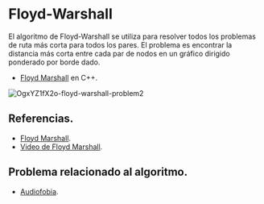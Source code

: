 
# Floyd-Warshall

El algoritmo de Floyd-Warshall se utiliza para resolver todos los problemas de ruta más corta para todos los pares.
El problema es encontrar la distancia más corta entre cada par de nodos en un gráfico dirigido ponderado por borde dado.

* [Floyd Marshall](https://github.com/Lutyvr02/Algoritmica/blob/main/Contenidos/Problemas/Floyd%20Marshall/floydmar.cpp) en C++.

![OgxYZ1fX2o-floyd-warshall-problem2](https://user-images.githubusercontent.com/101956531/199818889-b2dbdb5d-158a-490d-bf44-1af6145aa6fe.png)


## Referencias. 

* [Floyd Marshall](https://www.geeksforgeeks.org/floyd-warshall-algorithm-dp-16/).
* [Video de Floyd Marshall](https://www.youtube.com/watch?v=oNI0rf2P9gE).

## Problema relacionado al algoritmo.
* [Audiofobia](https://onlinejudge.org/index.php?option=onlinejudge&Itemid=8&page=show_problem&problem=989).
